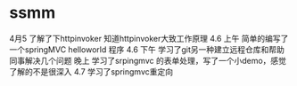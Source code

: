 # ssmm
4月5 了解了下httpinvoker 知道httpinvoker大致工作原理
4.6 上午 简单的编写了一个springMVC helloworld 程序
4.6 下午 学习了git另一种建立远程仓库和帮助同事解决几个问题
     晚上 学习了srpingmvc 的表单处理，写了一个小demo，感觉了解的不是很深入
4.7  学习了springmvc重定向